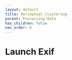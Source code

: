 ```yaml
---
layout: default
title: Perceptual Clustering
parent: Processing Data
has_children: false
nav_order: 6
---
```

# Launch Exif
